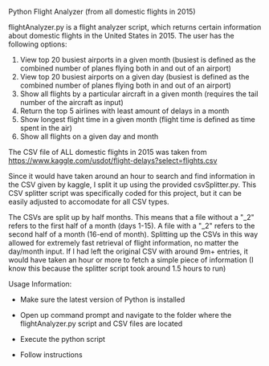 Python Flight Analyzer (from all domestic flights in 2015)

flightAnalyzer.py is a flight analyzer script, which returns certain information about domestic flights in the United States in 2015. The user has the following options:

1) View top 20 busiest airports in a given month (busiest is defined as the combined number of planes flying both in and out of an airport)
2) View top 20 busiest airports on a given day (busiest is defined as the combined number of planes flying both in and out of an airport)
3) Show all flights by a particular aircraft in a given month (requires the tail number of the aircraft as input)
4) Return the top 5 airlines with least amount of delays in a month
5) Show longest flight time in a given month (flight time is defined as time spent in the air)
6) Show all flights on a given day and month

The CSV file of ALL domestic flights in 2015 was taken from https://www.kaggle.com/usdot/flight-delays?select=flights.csv

Since it would have taken around an hour to search and find information in the CSV given by kaggle, I split it up using the provided csvSplitter.py. This CSV splitter script was specifically coded for this project, but it can be easily adjusted to accomodate for all CSV types.

The CSVs are split up by half months. This means that a file without a "_2" refers to the first half of a month (days 1-15). A file with a "_2" refers to the second half of a month (16-end of month). Splitting up the CSVs in this way allowed for extremely fast retrieval of flight information, no matter the day/month input. If I had left the original CSV with around 9m+ entries, it would have taken an hour or more to fetch a simple piece of information (I know this because the splitter script took around 1.5 hours to run)

Usage Information:
- Make sure the latest version of Python is installed
    
- Open up command prompt and navigate to the folder where the flightAnalyzer.py script and CSV files are located
    
- Execute the python script
    
- Follow instructions
